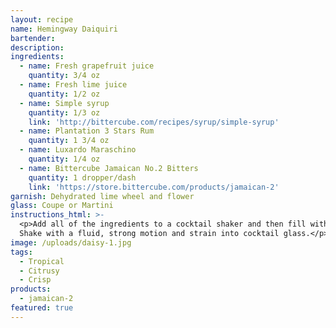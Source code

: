 ```yaml
---
layout: recipe
name: Hemingway Daiquiri
bartender:
description:
ingredients:
  - name: Fresh grapefruit juice
    quantity: 3/4 oz
  - name: Fresh lime juice
    quantity: 1/2 oz
  - name: Simple syrup
    quantity: 1/3 oz
    link: 'http://bittercube.com/recipes/syrup/simple-syrup'
  - name: Plantation 3 Stars Rum
    quantity: 1 3/4 oz
  - name: Luxardo Maraschino
    quantity: 1/4 oz
  - name: Bittercube Jamaican No.2 Bitters
    quantity: 1 dropper/dash
    link: 'https://store.bittercube.com/products/jamaican-2'
garnish: Dehydrated lime wheel and flower
glass: Coupe or Martini
instructions_html: >-
  <p>Add all of the ingredients to a cocktail shaker and then fill with ice.
  Shake with a fluid, strong motion and strain into cocktail glass.</p>
image: /uploads/daisy-1.jpg
tags:
  - Tropical
  - Citrusy
  - Crisp
products:
  - jamaican-2
featured: true
---
```


